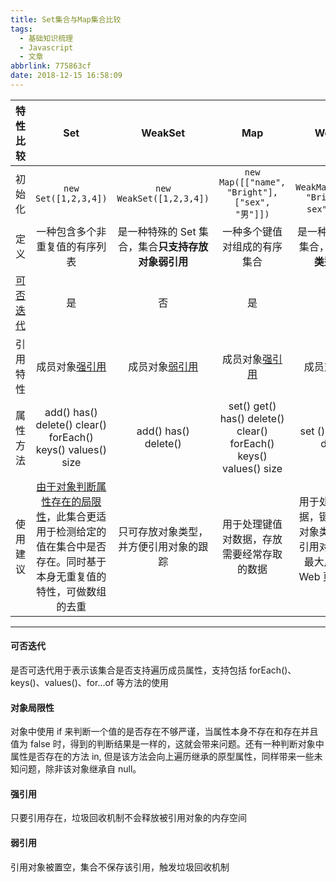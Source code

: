 ```yaml
---
title: Set集合与Map集合比较
tags:
  - 基础知识梳理
  - Javascript
  - 文章
abbrlink: 775863cf
date: 2018-12-15 16:58:09
---
```



| 特性比较 | Set| WeakSet | Map  | WeakMap 
|:-----------: |:-------------:| :---------:|:-----------:| :--------------:|
|初始化| ```new Set([1,2,3,4])``` | ```new WeakSet([1,2,3,4])```  | ```new Map([["name", "Bright"], ["sex", "男"]])```  | ```new WeakMap([["name", "Bright"], [" sex", "男"]])```
|定义 | 一种包含多个非重复值的有序列表 | 是一种特殊的 Set 集合，集合**只支持存放对象弱引用**  | 一种多个键值对组成的有序集合 | 是一种特殊的 Map 集合，**只支持对象类型的键名**
|[可否迭代](#可否迭代)| 是 | 否  | 是 | 否
|引用特性 | 成员对象[强引用](#强引用) | 成员对象[弱引用](#弱引用) | 成员对象[强引用](#强引用)  | 成员对象[弱引用](#弱引用)
|属性方法| add() has()  delete() clear() forEach() keys() values() size | add() has() delete() | set()  get()  has()  delete() clear() forEach() keys() values() size | set () get() has() delete()
|使用建议| [由于对象判断属性存在的局限性](#对象局限性)，此集合更适用于检测给定的值在集合中是否存在。同时基于本身无重复值的特性，可做数组的去重 | 只可存放对象类型，并方便引用对象的跟踪  | 用于处理键值对数据，存放需要经常存取的数据 | 用于处理键值对数据，键名只可存放对象类型，并方便引用对象的跟踪，最大用途是保存 Web 页面的 DOM 元素

-----

#### 可否迭代
是否可迭代用于表示该集合是否支持遍历成员属性，支持包括 forEach()、keys()、values()、for...of 等方法的使用

#### 对象局限性
对象中使用 if 来判断一个值的是否存在不够严谨，当属性本身不存在和存在并且值为 false 时，得到的判断结果是一样的，这就会带来问题。还有一种判断对象中属性是否存在的方法 in, 但是该方法会向上遍历继承的原型属性，同样带来一些未知问题，除非该对象继承自 null。

#### 强引用
只要引用存在，垃圾回收机制不会释放被引用对象的内存空间

#### 弱引用
引用对象被置空，集合不保存该引用，触发垃圾回收机制